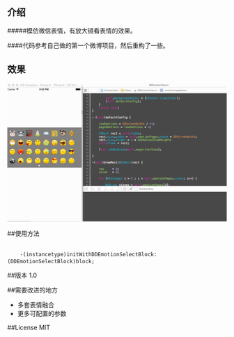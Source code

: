 ## 介绍

#####模仿微信表情，有放大镜看表情的效果。

####代码参考自己做的第一个微博项目，然后重构了一些。



## 效果

![Masonry](./Resource/DDEmotion.gif)


##使用方法
````
	
	-(instancetype)initWithDDEmotionSelectBlock:(DDEmotionSelectBlock)block;
````

##版本
1.0

##需要改进的地方

+	多套表情融合
+	更多可配置的参数

##License
MIT